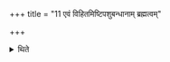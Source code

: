 +++
title = "11 एवं विहितमिष्टिपशुबन्धानाम् ब्रह्मत्वम्"

+++

<details><summary>थिते</summary>

11. The Brahman's work is prescribed thus in an offerring (Iṣṭi) and animal-sacrifices.
</details>
